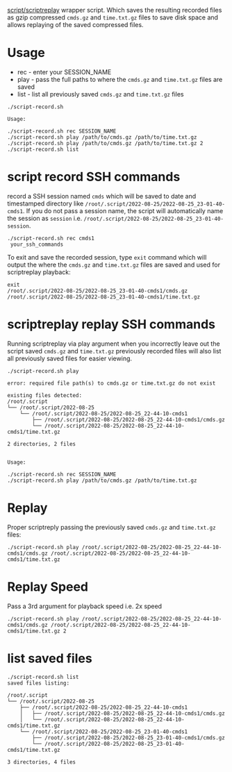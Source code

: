 [script/scriptreplay](https://www.redhat.com/sysadmin/record-terminal-script-scriptreplay) wrapper script. Which saves the resulting recorded files as gzip compressed `cmds.gz` and `time.txt.gz` files to save disk space and allows replaying of the saved compressed files.

# Usage

* rec - enter your SESSION_NAME
* play - pass the full paths to where the `cmds.gz` and `time.txt.gz` files are saved
* list - list all previously saved `cmds.gz` and `time.txt.gz` files

```
./script-record.sh

Usage:

./script-record.sh rec SESSION_NAME
./script-record.sh play /path/to/cmds.gz /path/to/time.txt.gz
./script-record.sh play /path/to/cmds.gz /path/to/time.txt.gz 2
./script-record.sh list
```

# script record SSH commands

record a SSH session named `cmds` which will be saved to date and timestamped directory like `/root/.script/2022-08-25/2022-08-25_23-01-40-cmds1`. If you do not pass a session name, the script will automatically name the session as `session` i.e. `/root/.script/2022-08-25/2022-08-25_23-01-40-session`.

```
./script-record.sh rec cmds1
 your_ssh_commands
```
To exit and save the recorded session, type `exit` command which will output the where the `cmds.gz` and `time.txt.gz` files are saved and used for scriptreplay playback:

```
exit
/root/.script/2022-08-25/2022-08-25_23-01-40-cmds1/cmds.gz
/root/.script/2022-08-25/2022-08-25_23-01-40-cmds1/time.txt.gz
```

# scriptreplay replay SSH commands

Running scriptreplay via play argument when you incorrectly leave out the script saved `cmds.gz` and `time.txt.gz` previously recorded files will also list all previously saved files for easier viewing.

```
./script-record.sh play

error: required file path(s) to cmds.gz or time.txt.gz do not exist

existing files detected:
/root/.script
└── /root/.script/2022-08-25
    └── /root/.script/2022-08-25/2022-08-25_22-44-10-cmds1
        ├── /root/.script/2022-08-25/2022-08-25_22-44-10-cmds1/cmds.gz
        └── /root/.script/2022-08-25/2022-08-25_22-44-10-cmds1/time.txt.gz

2 directories, 2 files


Usage:

./script-record.sh rec SESSION_NAME
./script-record.sh play /path/to/cmds.gz /path/to/time.txt.gz
```

# Replay

Proper scriptreply passing the previously saved `cmds.gz` and `time.txt.gz` files:

```
./script-record.sh play /root/.script/2022-08-25/2022-08-25_22-44-10-cmds1/cmds.gz /root/.script/2022-08-25/2022-08-25_22-44-10-cmds1/time.txt.gz
```

# Replay Speed

Pass a 3rd argument for playback speed i.e. 2x speed

```
./script-record.sh play /root/.script/2022-08-25/2022-08-25_22-44-10-cmds1/cmds.gz /root/.script/2022-08-25/2022-08-25_22-44-10-cmds1/time.txt.gz 2
```

# list saved files

```
./script-record.sh list
saved files listing:

/root/.script
└── /root/.script/2022-08-25
    ├── /root/.script/2022-08-25/2022-08-25_22-44-10-cmds1
    │   ├── /root/.script/2022-08-25/2022-08-25_22-44-10-cmds1/cmds.gz
    │   └── /root/.script/2022-08-25/2022-08-25_22-44-10-cmds1/time.txt.gz
    └── /root/.script/2022-08-25/2022-08-25_23-01-40-cmds1
        ├── /root/.script/2022-08-25/2022-08-25_23-01-40-cmds1/cmds.gz
        └── /root/.script/2022-08-25/2022-08-25_23-01-40-cmds1/time.txt.gz

3 directories, 4 files
```